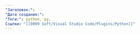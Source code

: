 ```yaml
---
"Заголовок:": 
"Дата создания:": 
"Теги:": python, py,
Ссылки: "[[0009 Soft/Visual Studio Code/Plugins/Python]]"
---
```

